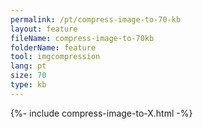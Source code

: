 ```yaml
---
permalink: /pt/compress-image-to-70-kb
layout: feature
fileName: compress-image-to-70kb
folderName: feature
tool: imgcompression
lang: pt
size: 70
type: kb
---
```


{%- include compress-image-to-X.html -%}
